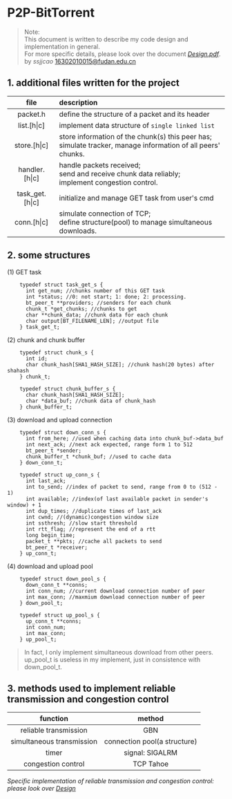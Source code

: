 # P2P-BitTorrent

> Note:  
> This document is written to describe my code design and implementation in general.  
> For more specific details, please look over the document [*Design.pdf*](https://github.com/ssjjcao/P2P_BitTorrent/blob/master/Design.pdf).  
> by *ssjjcao* <16302010015@fudan.edu.cn>


## 1. additional files written for the project

|file|description|
|:-:|:-|
|packet.h|define the structure of a packet and its header|
|list.[h&#124;c]|implement data structure of `single linked list`|
|store.[h&#124;c]|store information of the chunk(s) this peer has;<br>simulate tracker, manage information of all peers' chunks.|
|handler.[h&#124;c]|handle packets received;<br>send and receive chunk data reliably;<br>implement congestion control.|
|task_get.[h&#124;c]|initialize and manage GET task from user's cmd|
|conn.[h&#124;c]|simulate connection of TCP;<br>define structure(pool) to manage simultaneous downloads.|

## 2. some structures
  (1) GET task  
```
    typedef struct task_get_s {  
      int get_num; //chunks number of this GET task
      int *status; //0: not start; 1: done; 2: processing.
      bt_peer_t **providers; //senders for each chunk
      chunk_t *get_chunks; //chunks to get
      char **chunk_data; //chunk data for each chunk
      char output[BT_FILENAME_LEN]; //output file
    } task_get_t;
```

  (2) chunk and chunk buffer
```
    typedef struct chunk_s {
      int id;
      char chunk_hash[SHA1_HASH_SIZE]; //chunk hash(20 bytes) after shahash
    } chunk_t;
```
``` 
    typedef struct chunk_buffer_s {
      char chunk_hash[SHA1_HASH_SIZE];
      char *data_buf; //chunk data of chunk_hash
    } chunk_buffer_t;
```

  (3) download and upload connection
```
    typedef struct down_conn_s {
      int from_here; //used when caching data into chunk_buf->data_buf
      int next_ack; //next ack expected, range form 1 to 512
      bt_peer_t *sender;
      chunk_buffer_t *chunk_buf; //used to cache data
    } down_conn_t;
```
```  
    typedef struct up_conn_s {
      int last_ack;
      int to_send; //index of packet to send, range from 0 to (512 - 1)
      int available; //index(of last available packet in sender's window) + 1
      int dup_times; //duplicate times of last_ack
      int cwnd; //(dynamic)congestion window size
      int ssthresh; //slow start threshold
      int rtt_flag; //represent the end of a rtt
      long begin_time;
      packet_t **pkts; //cache all packets to send
      bt_peer_t *receiver;
    } up_conn_t;
```

  (4) download and upload pool
```
    typedef struct down_pool_s {
      down_conn_t **conns;
      int conn_num; //current download connection number of peer
      int max_conn; //maxmium download connection number of peer
    } down_pool_t;
```
```
    typedef struct up_pool_s {
      up_conn_t **conns;
      int conn_num;
      int max_conn;
    } up_pool_t;
```

> In fact, I only implement simultaneous download from other peers.   
> up_pool_t is useless in my implement, just in consistence with down_pool_t.

## 3. methods used to implement reliable transmission and congestion control
|function|method|
|:-:|:-:|
|reliable transmission|GBN|
|simultaneous transmission|connection pool(a structure)|
|timer|signal: SIGALRM|
|congestion control|TCP Tahoe|

  *Specific implementation of reliable transmission and congestion control: please look over [Design](https://github.com/ssjjcao/P2P_BitTorrent/blob/master/Design.pdf)*








